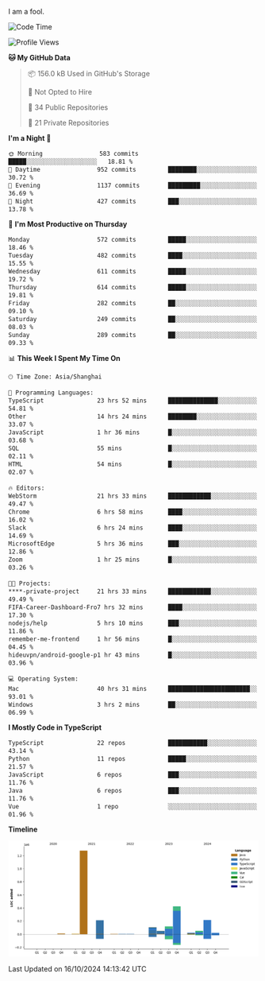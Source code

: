 I am a fool.

<!--START_SECTION:waka-->
![Code Time](http://img.shields.io/badge/Code%20Time-1%2C940%20hrs%2054%20mins-blue)

![Profile Views](http://img.shields.io/badge/Profile%20Views-0-blue)

**🐱 My GitHub Data** 

> 📦 156.0 kB Used in GitHub's Storage 
 > 
> 🚫 Not Opted to Hire
 > 
> 📜 34 Public Repositories 
 > 
> 🔑 21 Private Repositories 
 > 
**I'm a Night 🦉** 

```text
🌞 Morning                583 commits         █████░░░░░░░░░░░░░░░░░░░░   18.81 % 
🌆 Daytime                952 commits         ████████░░░░░░░░░░░░░░░░░   30.72 % 
🌃 Evening                1137 commits        █████████░░░░░░░░░░░░░░░░   36.69 % 
🌙 Night                  427 commits         ███░░░░░░░░░░░░░░░░░░░░░░   13.78 % 
```
📅 **I'm Most Productive on Thursday** 

```text
Monday                   572 commits         █████░░░░░░░░░░░░░░░░░░░░   18.46 % 
Tuesday                  482 commits         ████░░░░░░░░░░░░░░░░░░░░░   15.55 % 
Wednesday                611 commits         █████░░░░░░░░░░░░░░░░░░░░   19.72 % 
Thursday                 614 commits         █████░░░░░░░░░░░░░░░░░░░░   19.81 % 
Friday                   282 commits         ██░░░░░░░░░░░░░░░░░░░░░░░   09.10 % 
Saturday                 249 commits         ██░░░░░░░░░░░░░░░░░░░░░░░   08.03 % 
Sunday                   289 commits         ██░░░░░░░░░░░░░░░░░░░░░░░   09.33 % 
```


📊 **This Week I Spent My Time On** 

```text
🕑︎ Time Zone: Asia/Shanghai

💬 Programming Languages: 
TypeScript               23 hrs 52 mins      ██████████████░░░░░░░░░░░   54.81 % 
Other                    14 hrs 24 mins      ████████░░░░░░░░░░░░░░░░░   33.07 % 
JavaScript               1 hr 36 mins        █░░░░░░░░░░░░░░░░░░░░░░░░   03.68 % 
SQL                      55 mins             █░░░░░░░░░░░░░░░░░░░░░░░░   02.11 % 
HTML                     54 mins             █░░░░░░░░░░░░░░░░░░░░░░░░   02.07 % 

🔥 Editors: 
WebStorm                 21 hrs 33 mins      ████████████░░░░░░░░░░░░░   49.47 % 
Chrome                   6 hrs 58 mins       ████░░░░░░░░░░░░░░░░░░░░░   16.02 % 
Slack                    6 hrs 24 mins       ████░░░░░░░░░░░░░░░░░░░░░   14.69 % 
MicrosoftEdge            5 hrs 36 mins       ███░░░░░░░░░░░░░░░░░░░░░░   12.86 % 
Zoom                     1 hr 25 mins        █░░░░░░░░░░░░░░░░░░░░░░░░   03.26 % 

🐱‍💻 Projects: 
****-private-project     21 hrs 33 mins      ████████████░░░░░░░░░░░░░   49.49 % 
FIFA-Career-Dashboard-Fro7 hrs 32 mins       ████░░░░░░░░░░░░░░░░░░░░░   17.30 % 
nodejs/help              5 hrs 10 mins       ███░░░░░░░░░░░░░░░░░░░░░░   11.86 % 
remember-me-frontend     1 hr 56 mins        █░░░░░░░░░░░░░░░░░░░░░░░░   04.45 % 
hideuvpn/android-google-p1 hr 43 mins        █░░░░░░░░░░░░░░░░░░░░░░░░   03.96 % 

💻 Operating System: 
Mac                      40 hrs 31 mins      ███████████████████████░░   93.01 % 
Windows                  3 hrs 2 mins        ██░░░░░░░░░░░░░░░░░░░░░░░   06.99 % 
```

**I Mostly Code in TypeScript** 

```text
TypeScript               22 repos            ███████████░░░░░░░░░░░░░░   43.14 % 
Python                   11 repos            █████░░░░░░░░░░░░░░░░░░░░   21.57 % 
JavaScript               6 repos             ███░░░░░░░░░░░░░░░░░░░░░░   11.76 % 
Java                     6 repos             ███░░░░░░░░░░░░░░░░░░░░░░   11.76 % 
Vue                      1 repo              ░░░░░░░░░░░░░░░░░░░░░░░░░   01.96 % 
```



**Timeline**

![Lines of Code chart](https://raw.githubusercontent.com/VeejaLiu/VeejaLiu/master/assets/bar_graph.png)


 Last Updated on 16/10/2024 14:13:42 UTC
<!--END_SECTION:waka-->
